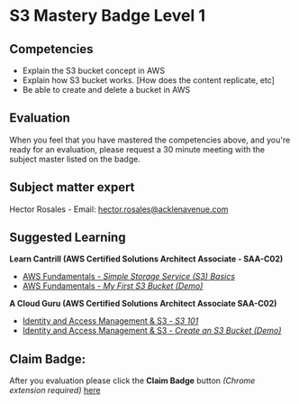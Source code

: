 
# S3 Mastery Badge Level 1

## Competencies

 - Explain the S3 bucket concept in AWS
 - Explain how S3 bucket works. [How does the content replicate, etc]
 - Be able to create and delete a bucket in AWS

## Evaluation

 When you feel that you have mastered the competencies above, and you're ready for an evaluation, please request a 30 minute meeting with the subject master listed on the badge.

## Subject matter expert
Hector Rosales - Email: hector.rosales@acklenavenue.com

## Suggested Learning


**Learn Cantrill (AWS Certified Solutions Architect Associate - SAA-C02)**
 - [ AWS Fundamentals - *Simple Storage Service (S3) Basics*](https://learn.cantrill.io/courses/aws-certified-solutions-architect-associate-saa-c02/lectures/14041055)
 - [ AWS Fundamentals - *My First S3 Bucket (Demo)*](https://learn.cantrill.io/courses/aws-certified-solutions-architect-associate-saa-c02/lectures/14041058)

**A Cloud Guru (AWS Certified Solutions Architect Associate SAA-C02)**
 - [ Identity and Access Management & S3 - *S3 101*](https://learn.acloud.guru/course/aws-certified-solutions-architect-associate/learn/iam-s3/s3-101/watch)
 - [ Identity and Access Management & S3 - *Create an S3 Bucket (Demo)*](https://learn.acloud.guru/course/aws-certified-solutions-architect-associate/learn/iam-s3/create-bucket/watch)


## Claim Badge:
After you evaluation please click the **Claim Badge** button *(Chrome extension required)* [here](https://acklenavenue.badgr.com/public/badges/vskRxnJtTcGHYWergoJPBA)

